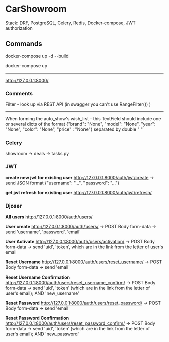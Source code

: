 # CarShowroom

Stack: DRF, PostgreSQL, Celery, Redis, Docker-compose, JWT authorization


## Сommands 
docker-compose up -d --build


docker-compose up

---
http://127.0.0.1:8000/



### Comments 
Filter - look up via REST API (in swagger you can't use RangeFilter()) )

---
When forming the auto_show's wish_list - this TextField should include one or several dicts of the format {"brand": "None", "model": "None", "year": "None", "color": "None", "price" : "None"} separated by double " "


### Celery
showroom -> deals -> tasks.py


### JWT 
**create new jwt for existing user**  <http://127.0.0.1:8000/auth/jwt/create> 
-> send JSON format {"username": "...", "password": "..."}


**get jwt refresh for existing user**  <http://127.0.0.1:8000/auth/jwt/refresh/> 

### Djoser
**All users**  <http://127.0.0.1:8000/auth/users/>


**User create**  <http://127.0.0.1:8000/auth/users/>
-> POST  Body  form-data -> send 'username', 'password', 'email'

**User Activate**  <http://127.0.0.1:8000/auth/users/activation/>
-> POST  Body  form-data -> send 'uid', 'token', which are in the link from the letter of user's email

**Reset Username**  <http://127.0.0.1:8000/auth/users/reset_username/>
-> POST  Body  form-data -> send 'email'

**Reset Username Confirmation**  <http://127.0.0.1:8000/auth/users/reset_username_confirm/>
-> POST  Body  form-data -> send 'uid', 'token' (which are in the link from the letter of user's email); AND 'new_username'

**Reset Password**  <http://127.0.0.1:8000/auth/users/reset_password/>
-> POST  Body  form-data -> send 'email'

**Reset Password Confirmation**  <http://127.0.0.1:8000/auth/users/reset_password_confirm/>
-> POST  Body  form-data -> send 'uid', 'token' (which are in the link from the letter of user's email); AND 'new_password'

